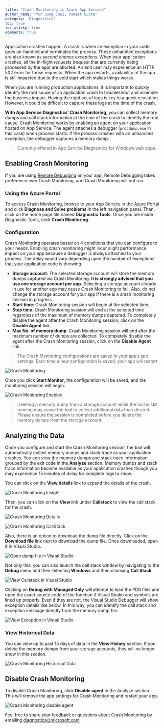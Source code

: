 ```yaml
---
title: "Crash Monitoring in Azure App Service"
author_name: "Yun Jung Choi, Puneet Gupta"
category: 'Diagnostics'
toc: true
toc_sticky: true
comments: true
---
```


Application crashes happen. A crash is when an exception in your code goes un-handled and terminates the process. These unhandled exceptions are also known as _second chance exceptions_. When your application crashes, all the in-flight requests (request that are currently being processed by the app) are aborted. An end user may experience an HTTP 502 error for those requests. When the app restarts, availability of the app is still impacted due to the cold start which makes things worse.

When you are running production applications, it is important to quickly identify the root cause of an application crash to troubleshoot and minimize the business impact. Having the right set of logs is key to a quick resolution. However, it could be difficult to capture these logs at the time of the crash.

**With App Service Diagnostics' Crash Monitoring**, you can collect memory dumps and call stack information at the time of the crash to identify the root cause. Crash Monitoring works by enabling an agent on your application hosted on App Service. The agent attaches a debugger (`procdump.exe` in this case) when process starts. If the process crashes with an unhandled exception, the debugger captures a memory dump.

> Currently offered in App Service Diagnostics for Windows web apps.

## Enabling Crash Monitoring

If you are using [Remote Debugging](https://azure.microsoft.com/blog/introduction-to-remote-debugging-on-azure-web-sites/) on your app, Remote Debugging takes preference over Crash Monitoring, and Crash Monitoring will not run. 

### Using the Azure Portal

To access Crash Monitoring, browse to your App Service in the [Azure Portal](https://portal.azure.com) and click **Diagnose and Solve problems** in the left navigation panel. Then, click on the home page tile named **Diagnostic Tools**. Once you are inside Diagnostic Tools, click **Crash Monitoring**.

### Configuration

Crash Monitoring operates based on 4 conditions that you can configure to your needs. Enabling crash monitoring might incur slight performance impact on your app because a debugger is always attached to your process. The delay would vary depending upon the number of exceptions that your application code is throwing. 

- **Storage account**: The selected storage account will store the memory dumps captured via Crash Monitoring. **It is strongly advised that you use one storage account per app.** Selecting a storage account already in use for another app may cause Crash Monitoring to fail. Also, do not change the storage account for your app if there is a crash monitoring session in progress.
- **Start time**: Crash Monitoring session will begin at the selected time.
- **Stop time**: Crash Monitoring session will end at the selected time regardless of the maximum of memory dumps captured. To completely disable the agent after the Crash Monitoring session, click on the **Disable Agent** link.
- **Max No. of memory dump**: Crash Monitoring session will end after the maximum number of dumps are collected. To completely disable the agent after the Crash Monitoring session, click on the **Disable Agent** link.

> The Crash Monitoring configurations are saved in your app’s app settings. Each time a new configuration is saved, your app will restart.

![Crash Monitoring]({{site.baseurl}}/media/2020/08/crash-monitoring-ui.png)

Once you click **Start Monitor**, the configuration will be saved, and the monitoring session will begin.

![Crash Monitoring Enabled]({{site.baseurl}}/media/2020/08/crash-monitoring-enabled.png)

> Deleting a memory dump from a storage account while the tool is still running may cause the tool to collect additional data than desired. Please ensure the session is completed before you delete the memory dumps from the storage account.

## Analyzing the Data

Once you configure and start the Crash Monitoring session, the tool will automatically collect memory dumps and stack trace as your application crashes. You can view the memory dumps and stack trace information grouped by the exit code in the **Analyze** section. Memory dumps and stack trace information become available as your application crashes though you may experience 15 minutes of delay for complete logs to show.

You can click on the **View details** link to expand the details of the crash.

![Crash Monitoring Insight]({{site.baseurl}}/media/2020/08/crash-monitoring-insight.png)

Then, you can click on the **View** link under **Callstack** to view the call stack for the crash.

![Crash Monitoring Details]({{site.baseurl}}/media/2020/08/crash-monitoring-details.png)

![Crash Monitoring CallStack]({{site.baseurl}}/media/2020/08/crash-monitoring-callstack.png)

Also, there is an option to download the dump file directly. Click on the **Download file** link next to download the dump file. Once downloaded, open it in Visual Studio.

![Open dump file in Visual Studio]({{site.baseurl}}/media/2020/08/crash-monitoring-visual-studio.png)

Not only this, you can also launch the call stack window by navigating to the **Debug** menu and then selecting **Windows** and then choosing **Call Stack**.

![View Callstack in Visual Studio]({{site.baseurl}}/media/2020/08/crash-monitoring-visual-studio-stack.png)

Clicking on **Debug with Managed Only** will attempt to load the PDB files and open the exact source code of the function if Visual Studio and symbols are lined up properly. Even if they are not, the Visual Studio Debugger will show exception details like below. In this way, you can identify the call stack and exception message directly from the memory dump file.

![View Exception in Visual Studio]({{site.baseurl}}/media/2020/08/crash-monitoring-visual-studio-exception.png)

### View Historical Data

You can view up to past 15 days of data in the **View History** section. If you delete the memory dumps from your storage accounts, they will no longer show in this section.

![Crash Monitoring Historical Data]({{site.baseurl}}/media/2020/08/crash-monitoring-history.png)

## Disable Crash Monitoring

To disable Crash Monitoring, click **Disable agent** in the Analyze section. This will remove the app settings for Crash Monitoring and restart your app.

![Crash Monitoring disable agent]({{site.baseurl}}/media/2020/08/crash-monitoring-disable-agent.png)

Feel free to share your feedback or questions about Crash Monitoring by emailing [diagnostics@microsoft.com](mailto:diagnostics@microsoft.com)
